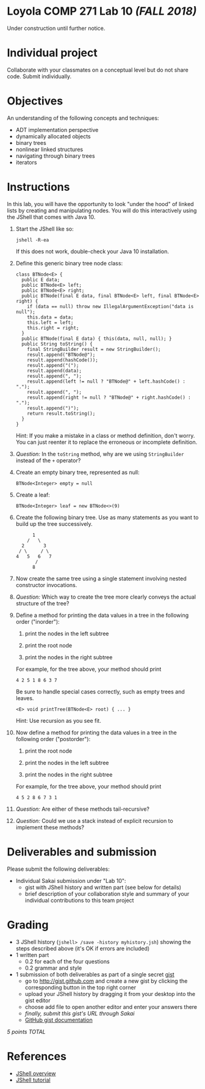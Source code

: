 # Loyola COMP 271 Lab 10 *(FALL 2018)*

Under construction until further notice.

# Individual project

Collaborate with your classmates on a conceptual level but do not share code.
Submit individually.

# Objectives

An understanding of the following concepts and techniques:

- ADT implementation perspective
- dynamically allocated objects
- binary trees
- nonlinear linked structures
- navigating through binary trees
- iterators
  
# Instructions

In this lab, you will have the opportunity to look "under the hood" of linked lists by creating and manipulating nodes.
You will do this interactively using the JShell that comes with Java 10.

1. Start the JShell like so:

       jshell -R-ea

   If this does not work, double-check your Java 10 installation.

1. Define this generic binary tree node class:

       class BTNode<E> {
         public E data;
         public BTNode<E> left;
         public BTNode<E> right;
         public BTNode(final E data, final BTNode<E> left, final BTNode<E> right) { 
           if (data == null) throw new IllegalArgumentException("data is null");
           this.data = data; 
           this.left = left;
           this.right = right;
         }
         public BTNode(final E data) { this(data, null, null); }
         public String toString() { 
           final StringBuilder result = new StringBuilder();
           result.append("BTNode@");
           result.append(hashCode());
           result.append("(");
           result.append(data);
           result.append(", ");
           result.append(left != null ? "BTNode@" + left.hashCode() : ".");
           result.append(", ");
           result.append(right != null ? "BTNode@" + right.hashCode() : ".");
           result.append(")");
           return result.toString();
         }
       }
       
   Hint: If you make a mistake in a class or method definition, don't worry. 
   You can just reenter it to replace the erroneous or incomplete definition.
   
1. *Question:* In the `toString` method, why are we using `StringBuilder` instead of the `+` operator?

1. Create an empty binary tree, represented as null:

       BTNode<Integer> empty = null

1. Create a leaf:

       BTNode<Integer> leaf = new BTNode<>(9)

1. Create the following binary tree. Use as many statements as you want to build up the tree successively.

             1
           /   \
         2       3
        / \     / \
       4   5   6   7
              /
             8


1. Now create the same tree using a single statement involving nested constructor invocations.

1. *Question:* Which way to create the tree more clearly conveys the actual structure of the tree?

1. Define a method for printing the data values in a tree in the following order ("inorder"): 

   1. print the nodes in the left subtree
   
   1. print the root node
   
   1. print the nodes in the right subtree

   For example, for the tree above, your method should print
   
       4 2 5 1 8 6 3 7

   Be sure to handle special cases correctly, such as empty trees and leaves.

       <E> void printTree(BTNode<E> root) { ... }
  
   Hint: Use recursion as you see fit.
   
1. Now define a method for printing the data values in a tree in the following order ("postorder"):

   1. print the root node
   
   1. print the nodes in the left subtree
   
   1. print the nodes in the right subtree

   For example, for the tree above, your method should print
   
       4 5 2 8 6 7 3 1

1. *Question:* Are either of these methods tail-recursive?

1. *Question:* Could we use a stack instead of explicit recursion to implement these methods?





# Deliverables and submission

Please submit the following deliverables:

- Individual Sakai submission under "Lab 10":
  - gist with JShell history and written part (see below for details)
  - brief description of your collaboration style and summary of your 
    individual contributions to this team project

# Grading

- 3 JShell history (`jshell> /save -history myhistory.jsh`) showing the steps described above (it's OK if errors are included)
- 1 written part
  - 0.2 for each of the four questions
  - 0.2 grammar and style
- 1 submission of both deliverables as part of a single secret [gist](https://gist.github.com/)
  - go to http://gist.github.com and create a new gist by clicking the corresponding button in the top right corner
  - upload your JShell history by dragging it from your desktop into the gist editor
  - choose add file to open another editor and enter your answers there
  - *finally, submit this gist's URL through Sakai*
  - [GitHub gist documentation](https://help.github.com/articles/creating-gists/)

*5 points TOTAL*

# References

- [JShell overview](https://docs.oracle.com/javase/9/jshell/introduction-jshell.htm)
- [JShell tutorial](http://cr.openjdk.java.net/~rfield/tutorial/JShellTutorial.html)